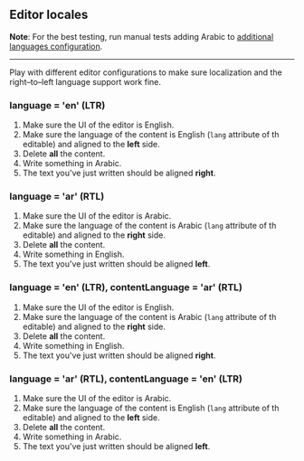 ## Editor locales

**Note**: For the best testing, run manual tests adding Arabic to [additional languages configuration](https://ckeditor.com/docs/ckeditor5/latest/framework/guides/contributing/testing-environment.html#running-manual-tests).

---

Play with different editor configurations to make sure localization and the right–to–left language support work fine.

### language = 'en' (LTR)

1. Make sure the UI of the editor is English.
2. Make sure the language of the content is English (`lang` attribute of th editable) and aligned to the **left** side.
3. Delete **all** the content.
4. Write something in Arabic.
5. The text you've just written should be aligned **right**.

### language = 'ar' (RTL)

1. Make sure the UI of the editor is Arabic.
2. Make sure the language of the content is Arabic (`lang` attribute of th editable) and aligned to the **right** side.
3. Delete **all** the content.
4. Write something in English.
5. The text you've just written should be aligned **left**.

### language = 'en' (LTR), contentLanguage = 'ar' (RTL)

1. Make sure the UI of the editor is English.
2. Make sure the language of the content is Arabic (`lang` attribute of th editable) and aligned to the **right** side.
3. Delete **all** the content.
4. Write something in English.
5. The text you've just written should be aligned **right**.

### language = 'ar' (RTL), contentLanguage = 'en' (LTR)

1. Make sure the UI of the editor is Arabic.
2. Make sure the language of the content is English (`lang` attribute of th editable) and aligned to the **left** side.
3. Delete **all** the content.
4. Write something in Arabic.
5. The text you've just written should be aligned **left**.
